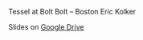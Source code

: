 Tessel at Bolt
Bolt – Boston
Eric Kolker

Slides on [Google Drive](https://docs.google.com/presentation/d/1WoR9F-aZ39G70T3LSyk6NR7mxyXX7Fr-dOQixkGJK0Y/edit?usp=sharing)

